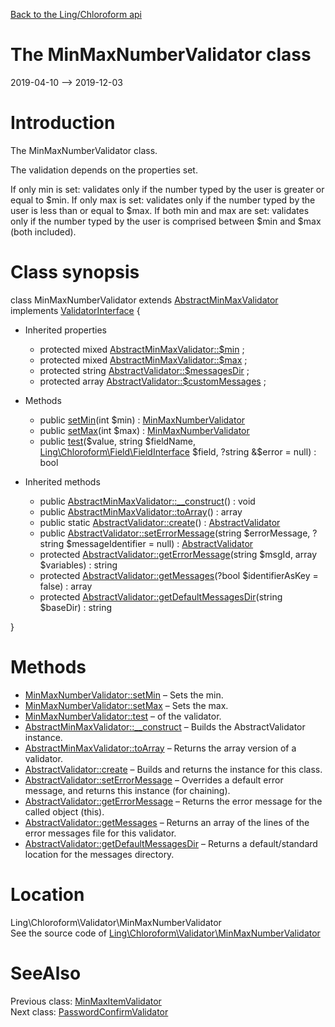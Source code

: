 [Back to the Ling/Chloroform api](https://github.com/lingtalfi/Chloroform/blob/master/doc/api/Ling/Chloroform.md)



The MinMaxNumberValidator class
================
2019-04-10 --> 2019-12-03






Introduction
============

The MinMaxNumberValidator class.

The validation depends on the properties set.

If only min is set: validates only if the number typed by the user is greater or equal to $min.
If only max is set: validates only if the number typed by the user is less than or equal to $max.
If both min and max are set: validates only if the number typed by the user is comprised between $min and $max (both included).



Class synopsis
==============


class <span class="pl-k">MinMaxNumberValidator</span> extends [AbstractMinMaxValidator](https://github.com/lingtalfi/Chloroform/blob/master/doc/api/Ling/Chloroform/Validator/AbstractMinMaxValidator.md) implements [ValidatorInterface](https://github.com/lingtalfi/Chloroform/blob/master/doc/api/Ling/Chloroform/Validator/ValidatorInterface.md) {

- Inherited properties
    - protected mixed [AbstractMinMaxValidator::$min](#property-min) ;
    - protected mixed [AbstractMinMaxValidator::$max](#property-max) ;
    - protected string [AbstractValidator::$messagesDir](#property-messagesDir) ;
    - protected array [AbstractValidator::$customMessages](#property-customMessages) ;

- Methods
    - public [setMin](https://github.com/lingtalfi/Chloroform/blob/master/doc/api/Ling/Chloroform/Validator/MinMaxNumberValidator/setMin.md)(int $min) : [MinMaxNumberValidator](https://github.com/lingtalfi/Chloroform/blob/master/doc/api/Ling/Chloroform/Validator/MinMaxNumberValidator.md)
    - public [setMax](https://github.com/lingtalfi/Chloroform/blob/master/doc/api/Ling/Chloroform/Validator/MinMaxNumberValidator/setMax.md)(int $max) : [MinMaxNumberValidator](https://github.com/lingtalfi/Chloroform/blob/master/doc/api/Ling/Chloroform/Validator/MinMaxNumberValidator.md)
    - public [test](https://github.com/lingtalfi/Chloroform/blob/master/doc/api/Ling/Chloroform/Validator/MinMaxNumberValidator/test.md)($value, string $fieldName, [Ling\Chloroform\Field\FieldInterface](https://github.com/lingtalfi/Chloroform/blob/master/doc/api/Ling/Chloroform/Field/FieldInterface.md) $field, ?string &$error = null) : bool

- Inherited methods
    - public [AbstractMinMaxValidator::__construct](https://github.com/lingtalfi/Chloroform/blob/master/doc/api/Ling/Chloroform/Validator/AbstractMinMaxValidator/__construct.md)() : void
    - public [AbstractMinMaxValidator::toArray](https://github.com/lingtalfi/Chloroform/blob/master/doc/api/Ling/Chloroform/Validator/AbstractMinMaxValidator/toArray.md)() : array
    - public static [AbstractValidator::create](https://github.com/lingtalfi/Chloroform/blob/master/doc/api/Ling/Chloroform/Validator/AbstractValidator/create.md)() : [AbstractValidator](https://github.com/lingtalfi/Chloroform/blob/master/doc/api/Ling/Chloroform/Validator/AbstractValidator.md)
    - public [AbstractValidator::setErrorMessage](https://github.com/lingtalfi/Chloroform/blob/master/doc/api/Ling/Chloroform/Validator/AbstractValidator/setErrorMessage.md)(string $errorMessage, ?string $messageIdentifier = null) : [AbstractValidator](https://github.com/lingtalfi/Chloroform/blob/master/doc/api/Ling/Chloroform/Validator/AbstractValidator.md)
    - protected [AbstractValidator::getErrorMessage](https://github.com/lingtalfi/Chloroform/blob/master/doc/api/Ling/Chloroform/Validator/AbstractValidator/getErrorMessage.md)(string $msgId, array $variables) : string
    - protected [AbstractValidator::getMessages](https://github.com/lingtalfi/Chloroform/blob/master/doc/api/Ling/Chloroform/Validator/AbstractValidator/getMessages.md)(?bool $identifierAsKey = false) : array
    - protected [AbstractValidator::getDefaultMessagesDir](https://github.com/lingtalfi/Chloroform/blob/master/doc/api/Ling/Chloroform/Validator/AbstractValidator/getDefaultMessagesDir.md)(string $baseDir) : string

}






Methods
==============

- [MinMaxNumberValidator::setMin](https://github.com/lingtalfi/Chloroform/blob/master/doc/api/Ling/Chloroform/Validator/MinMaxNumberValidator/setMin.md) &ndash; Sets the min.
- [MinMaxNumberValidator::setMax](https://github.com/lingtalfi/Chloroform/blob/master/doc/api/Ling/Chloroform/Validator/MinMaxNumberValidator/setMax.md) &ndash; Sets the max.
- [MinMaxNumberValidator::test](https://github.com/lingtalfi/Chloroform/blob/master/doc/api/Ling/Chloroform/Validator/MinMaxNumberValidator/test.md) &ndash; of the validator.
- [AbstractMinMaxValidator::__construct](https://github.com/lingtalfi/Chloroform/blob/master/doc/api/Ling/Chloroform/Validator/AbstractMinMaxValidator/__construct.md) &ndash; Builds the AbstractValidator instance.
- [AbstractMinMaxValidator::toArray](https://github.com/lingtalfi/Chloroform/blob/master/doc/api/Ling/Chloroform/Validator/AbstractMinMaxValidator/toArray.md) &ndash; Returns the array version of a validator.
- [AbstractValidator::create](https://github.com/lingtalfi/Chloroform/blob/master/doc/api/Ling/Chloroform/Validator/AbstractValidator/create.md) &ndash; Builds and returns the instance for this class.
- [AbstractValidator::setErrorMessage](https://github.com/lingtalfi/Chloroform/blob/master/doc/api/Ling/Chloroform/Validator/AbstractValidator/setErrorMessage.md) &ndash; Overrides a default error message, and returns this instance (for chaining).
- [AbstractValidator::getErrorMessage](https://github.com/lingtalfi/Chloroform/blob/master/doc/api/Ling/Chloroform/Validator/AbstractValidator/getErrorMessage.md) &ndash; Returns the error message for the called object (this).
- [AbstractValidator::getMessages](https://github.com/lingtalfi/Chloroform/blob/master/doc/api/Ling/Chloroform/Validator/AbstractValidator/getMessages.md) &ndash; Returns an array of the lines of the error messages file for this validator.
- [AbstractValidator::getDefaultMessagesDir](https://github.com/lingtalfi/Chloroform/blob/master/doc/api/Ling/Chloroform/Validator/AbstractValidator/getDefaultMessagesDir.md) &ndash; Returns a default/standard location for the messages directory.





Location
=============
Ling\Chloroform\Validator\MinMaxNumberValidator<br>
See the source code of [Ling\Chloroform\Validator\MinMaxNumberValidator](https://github.com/lingtalfi/Chloroform/blob/master/Validator/MinMaxNumberValidator.php)



SeeAlso
==============
Previous class: [MinMaxItemValidator](https://github.com/lingtalfi/Chloroform/blob/master/doc/api/Ling/Chloroform/Validator/MinMaxItemValidator.md)<br>Next class: [PasswordConfirmValidator](https://github.com/lingtalfi/Chloroform/blob/master/doc/api/Ling/Chloroform/Validator/PasswordConfirmValidator.md)<br>
